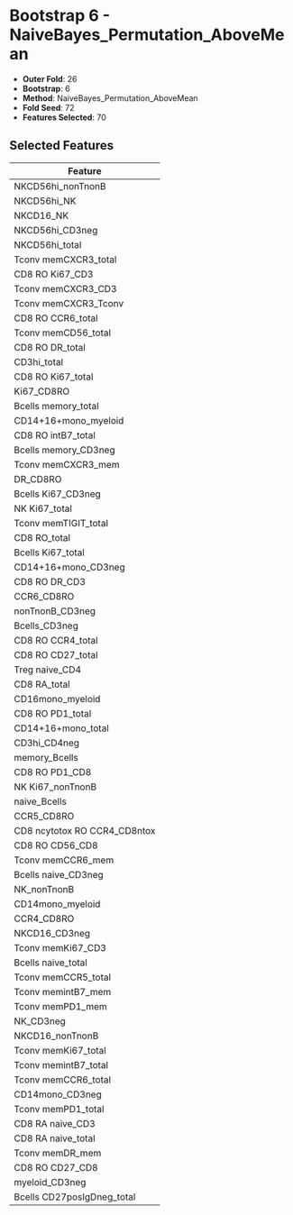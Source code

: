 # Bootstrap 6 - NaiveBayes_Permutation_AboveMean

- **Outer Fold**: 26
- **Bootstrap**: 6
- **Method**: NaiveBayes_Permutation_AboveMean
- **Fold Seed**: 72
- **Features Selected**: 70

## Selected Features

| Feature |
|---------|
| NKCD56hi_nonTnonB |
| NKCD56hi_NK |
| NKCD16_NK |
| NKCD56hi_CD3neg |
| NKCD56hi_total |
| Tconv memCXCR3_total |
| CD8  RO Ki67_CD3 |
| Tconv memCXCR3_CD3 |
| Tconv memCXCR3_Tconv |
| CD8 RO CCR6_total |
| Tconv memCD56_total |
| CD8 RO DR_total |
| CD3hi_total |
| CD8 RO Ki67_total |
| Ki67_CD8RO |
| Bcells memory_total |
| CD14+16+mono_myeloid |
| CD8 RO intB7_total |
| Bcells memory_CD3neg |
| Tconv memCXCR3_mem |
| DR_CD8RO |
| Bcells Ki67_CD3neg |
| NK Ki67_total |
| Tconv memTIGIT_total |
| CD8 RO_total |
| Bcells Ki67_total |
| CD14+16+mono_CD3neg |
| CD8 RO DR_CD3 |
| CCR6_CD8RO |
| nonTnonB_CD3neg |
| Bcells_CD3neg |
| CD8 RO CCR4_total |
| CD8 RO CD27_total |
| Treg naive_CD4 |
| CD8 RA_total |
| CD16mono_myeloid |
| CD8 RO PD1_total |
| CD14+16+mono_total |
| CD3hi_CD4neg |
| memory_Bcells |
| CD8 RO PD1_CD8 |
| NK Ki67_nonTnonB |
| naive_Bcells |
| CCR5_CD8RO |
| CD8 ncytotox RO CCR4_CD8ntox |
| CD8 RO CD56_CD8 |
| Tconv memCCR6_mem |
| Bcells naive_CD3neg |
| NK_nonTnonB |
| CD14mono_myeloid |
| CCR4_CD8RO |
| NKCD16_CD3neg |
| Tconv memKi67_CD3 |
| Bcells naive_total |
| Tconv memCCR5_total |
| Tconv memintB7_mem |
| Tconv memPD1_mem |
| NK_CD3neg |
| NKCD16_nonTnonB |
| Tconv memKi67_total |
| Tconv memintB7_total |
| Tconv memCCR6_total |
| CD14mono_CD3neg |
| Tconv memPD1_total |
| CD8 RA naive_CD3 |
| CD8 RA naive_total |
| Tconv memDR_mem |
| CD8 RO CD27_CD8 |
| myeloid_CD3neg |
| Bcells CD27posIgDneg_total |
